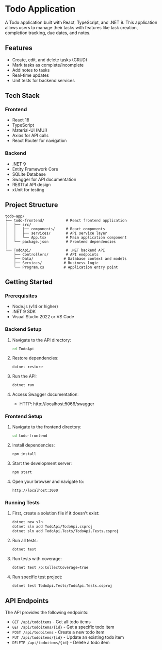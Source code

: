 # Todo Application

A Todo application built with React, TypeScript, and .NET 9. This application allows users to manage their tasks with features like task creation, completion tracking, due dates, and notes.

## Features

- Create, edit, and delete tasks (CRUD)
- Mark tasks as complete/incomplete
- Add notes to tasks
- Real-time updates
- Unit tests for backend services

## Tech Stack

### Frontend
- React 18
- TypeScript
- Material-UI (MUI)
- Axios for API calls
- React Router for navigation

### Backend
- .NET 9
- Entity Framework Core
- SQLite Database
- Swagger for API documentation
- RESTful API design
- xUnit for testing

## Project Structure

```
todo-app/
├── todo-frontend/          # React frontend application
│   ├── src/
│   │   ├── components/     # React components
│   │   ├── services/       # API service layer
│   │   └── App.tsx         # Main application component
│   └── package.json        # Frontend dependencies
│
└── TodoApi/                # .NET backend API
    ├── Controllers/        # API endpoints
    ├── Data/              # Database context and models
    ├── Services/          # Business logic
    └── Program.cs         # Application entry point
```

## Getting Started

### Prerequisites

- Node.js (v14 or higher)
- .NET 9 SDK
- Visual Studio 2022 or VS Code

### Backend Setup

1. Navigate to the API directory:
   ```bash
   cd TodoApi
   ```

2. Restore dependencies:
   ```bash
   dotnet restore
   ```

3. Run the API:
   ```bash
   dotnet run
   ```

4. Access Swagger documentation:
   - HTTP: http://localhost:5066/swagger

### Frontend Setup

1. Navigate to the frontend directory:
   ```bash
   cd todo-frontend
   ```

2. Install dependencies:
   ```bash
   npm install
   ```

3. Start the development server:
   ```bash
   npm start
   ```

4. Open your browser and navigate to:
   ```
   http://localhost:3000
   ```

### Running Tests

1. First, create a solution file if it doesn't exist:
   ```bash
   dotnet new sln
   dotnet sln add TodoApi/TodoApi.csproj
   dotnet sln add TodoApi.Tests/TodoApi.Tests.csproj
   ```

2. Run all tests:
   ```bash
   dotnet test
   ```

3. Run tests with coverage:
   ```bash
   dotnet test /p:CollectCoverage=true
   ```

4. Run specific test project:
   ```bash
   dotnet test TodoApi.Tests/TodoApi.Tests.csproj
   ```

## API Endpoints

The API provides the following endpoints:

- `GET /api/todoitems` - Get all todo items
- `GET /api/todoitems/{id}` - Get a specific todo item
- `POST /api/todoitems` - Create a new todo item
- `PUT /api/todoitems/{id}` - Update an existing todo item
- `DELETE /api/todoitems/{id}` - Delete a todo item
